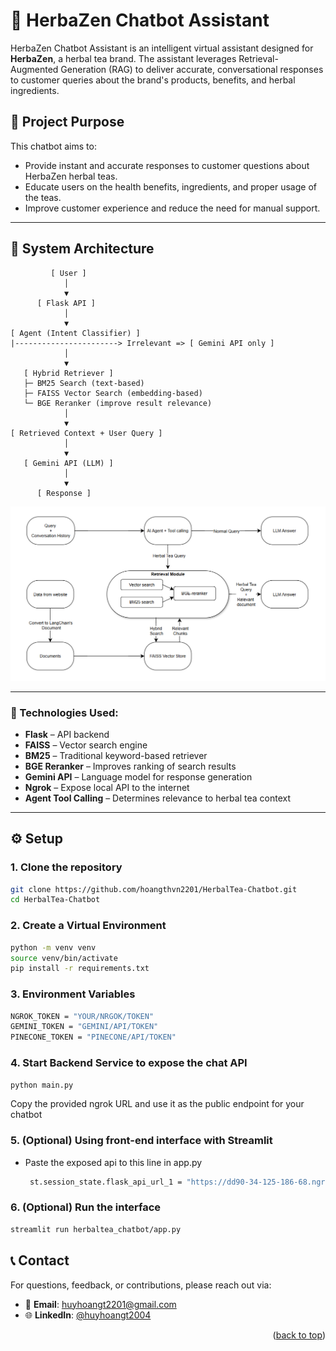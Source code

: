 # 🌿 HerbaZen Chatbot Assistant

HerbaZen Chatbot Assistant is an intelligent virtual assistant designed for **HerbaZen**, a herbal tea brand. The assistant leverages Retrieval-Augmented Generation (RAG) to deliver accurate, conversational responses to customer queries about the brand's products, benefits, and herbal ingredients.

## 📌 Project Purpose

This chatbot aims to:
- Provide instant and accurate responses to customer questions about HerbaZen herbal teas.
- Educate users on the health benefits, ingredients, and proper usage of the teas.
- Improve customer experience and reduce the need for manual support.

---
## 🧠 System Architecture
```text
         [ User ]
            │
            ▼
      [ Flask API ]
            │
            ▼
[ Agent (Intent Classifier) ]
|-----------------------> Irrelevant => [ Gemini API only ]
            │
            ▼
   [ Hybrid Retriever ]
   ├─ BM25 Search (text-based)
   ├─ FAISS Vector Search (embedding-based)
   └─ BGE Reranker (improve result relevance)
            │
            ▼
[ Retrieved Context + User Query ]
            │
            ▼
   [ Gemini API (LLM) ]
            │
            ▼
      [ Response ]
```
![Pipeline2][pipeline-screenshot2]


---


### 🔧 Technologies Used:
- **Flask** – API backend
- **FAISS** – Vector search engine
- **BM25** – Traditional keyword-based retriever
- **BGE Reranker** – Improves ranking of search results
- **Gemini API** – Language model for response generation
- **Ngrok** – Expose local API to the internet
- **Agent Tool Calling** – Determines relevance to herbal tea context

---

## ⚙️ Setup

### 1. Clone the repository
```bash
git clone https://github.com/hoangthvn2201/HerbalTea-Chatbot.git
cd HerbalTea-Chatbot
```

### 2. Create a Virtual Environment
```bash
python -m venv venv
source venv/bin/activate
pip install -r requirements.txt
```
### 3. Environment Variables
```bash
NGROK_TOKEN = "YOUR/NRGOK/TOKEN"
GEMINI_TOKEN = "GEMINI/API/TOKEN"
PINECONE_TOKEN = "PINECONE/API/TOKEN"
```

### 4. Start Backend Service to expose the chat API
```bash
python main.py
```
Copy the provided ngrok URL and use it as the public endpoint for your chatbot

### 5. (Optional) Using front-end interface with Streamlit
- Paste the exposed api to this line in app.py
   ```sh
    st.session_state.flask_api_url_1 = "https://dd90-34-125-186-68.ngrok-free.app/v1/chat"  # Set your Flask API URL here
   ```

### 6. (Optional) Run the interface 

```bash
streamlit run herbaltea_chatbot/app.py
```


## 📞 Contact

For questions, feedback, or contributions, please reach out via:

- 📧 **Email**: [huyhoangt2201@gmail.com](mailto:huyhoangt2201@gmail.com)  
- 🌐 **LinkedIn**: [@huyhoangt2004](https://www.linkedin.com/in/huyhoangt2004/) 

<p align="right">(<a href="#readme-top">back to top</a>)</p>




[product-screenshot]: images/screenshot.png
[pipeline-screenshot]: images/graph.png
[pipeline-screenshot2]: images/graph_v2.png
